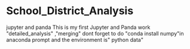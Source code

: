 # School_District_Analysis
jupyter and panda 
This is my first Jupyter and Panda work<br/>
 "detailed_analysis" ,"merging" dont forget to do "conda install numpy"in anaconda prompt and the environment is" python data" <br/>
 
